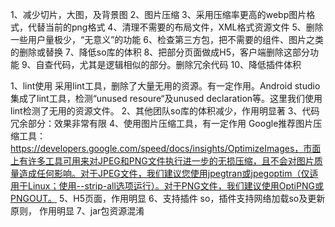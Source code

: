 1、减少切片，大图，及背景图
2、图片压缩
3、采用压缩率更高的webp图片格式，代替当前的png格式
4、清理不需要的布局文件，XML格式资源文件
5、删除一些用户量极少，“无意义”的功能
6、检查第三方包，把不需要的组件、图片之类的删除或替换
7、降低so库的体积
8、把部分页面做成H5，客户端删除这部分功能
9、自查代码，尤其是逻辑相似的部分。删除冗余代码
10、降低插件体积


1、lint使用
     采用lint工具，删除了大量无用的资源。有一定作用。Android studio集成了lint工具，检测“unused resoure“及unused declaration等。这里我们使用lint检测了无用的资源文件。
2、其他团队so库的体积减少，作用明显著
3、代码冗余部分：效果非常有限
4、使用图片压缩工具，有一定作用
    Google推荐图片压缩工具：https://developers.google.com/speed/docs/insights/OptimizeImages，市面上有许多工具可用来对JPEG和PNG文件执行进一步的无损压缩，且不会对图片质量造成任何影响。对于JPEG文件，我们建议您使用jpegtran或jpegoptim（仅适用于Linux；使用--strip-all选项运行）。对于PNG文件，我们建议使用OptiPNG或PNGOUT。
5、H5页面，作用明显
6、支持插件 so，插件支持网络加载so及更新原则， 作用明显
7、jar包资源混淆